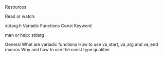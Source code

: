 Resources

Read or watch:

stdarg.h
Variadic Functions
Const Keyword

man or help:
stdarg

General
What are variadic functions
How to use va_start, va_arg and va_end macros
Why and how to use the const type qualifier
